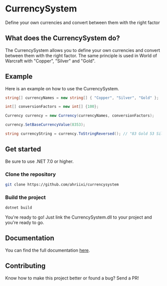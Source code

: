 # CurrencySystem
Define your own currencies and convert between them with the right factor

## What does the CurrencySystem do?
The CurrencySystem allows you to define your own currencies and convert between them with the right factor. The same principle is used in World of Warcraft with "Copper", "Silver" and "Gold".

## Example
Here is an example on how to use the CurrencySystem.

```cs
string[] currencyNames = new string[] { "Copper", "Silver", "Gold" };

int[] conversionFactors = new int[] {100};

Currency currency = new Currency(currencyNames, conversionFactors);

currency.SetBaseCurrencyValue(8353);

string currencyString = currency.ToStringReversed(); // "83 Gold 53 Silver 0 Copper"
```

## Get started
Be sure to use .NET 7.0 or higher.

### Clone the repository
```bash
git clone https://github.com/ahriixi/currencysystem
```

### Build the project
```bash
dotnet build
```

You're ready to go! Just link the CurrencySystem.dll to your project and you're ready to go.

## Documentation
You can find the full documentation [here](https://github.com/Ahriixi/CurrencySystem/wiki).

## Contributing
Know how to make this project better or found a bug? Send a PR!
